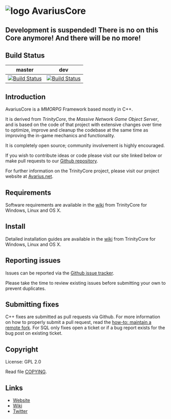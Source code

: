 # ![logo](http://exitare.de/avariuslogo.png) AvariusCore


## Development is suspended! There is no on this Core anymore! And there will be no more!

## Build Status

master | dev
:------------: | :------------:
[![Build Status](https://travis-ci.org/AvariusProject/AvariusCore.svg?branch=master)](https://travis-ci.org/AvariusProject/AvariusCore) | [![Build Status](https://travis-ci.org/AvariusProject/AvariusCore.svg?branch=dev)](https://travis-ci.org/AvariusProject/AvariusCore)

## Introduction

AvariusCore is a *MMORPG* Framework based mostly in C++.

It is derived from *TrinityCore*, the *Massive Network Game Object Server*, and is
based on the code of that project with extensive changes over time to optimize,
improve and cleanup the codebase at the same time as improving the in-game
mechanics and functionality.

It is completely open source; community involvement is highly encouraged.

If you wish to contribute ideas or code please visit our site linked below or
make pull requests to our [Github repository](https://github.com/AvariusProject/AvariusCore/pulls).

For further information on the TrinityCore project, please visit our project
website at [Avarius.net](http://avarius.net).

## Requirements


Software requirements are available in the [wiki](https://www.trinitycore.info/display/tc/Requirements) from TrinityCore for
Windows, Linux and OS X.


## Install

Detailed installation guides are available in the [wiki](https://www.trinitycore.info/display/tc/Installation+Guide) from TrinityCore for
Windows, Linux and OS X.


## Reporting issues

Issues can be reported via the [Github issue tracker](https://github.com/AvariusProject/AvariusCore/issues).

Please take the time to review existing issues before submitting your own to
prevent duplicates.


## Submitting fixes

C++ fixes are submitted as pull requests via Github. For more information on how to
properly submit a pull request, read the [how-to: maintain a remote fork](https://community.trinitycore.org/topic/9002-howto-maintain-a-remote-fork-for-pull-requests-tortoisegit/).
For SQL only fixes open a ticket or if a bug report exists for the bug post on existing ticket.


## Copyright

License: GPL 2.0

Read file [COPYING](COPYING).


## Links

* [Website](avarius.net)
* [Wiki](http://avarius.net/index.php/projects/avarius-wotlk-core)
* [Twitter](https://twitter.com/avarius_info)
